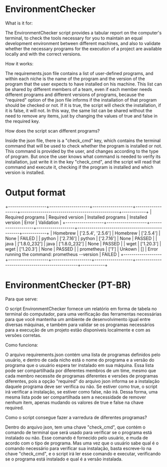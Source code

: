 # EnvironmentChecker

What is it for:

The EnvironmentChecker script provides a tabular report on the computer's terminal, to check the tools necessary for you to maintain an equal development environment between different machines, and also to validate whether the necessary programs for the execution of a project are available locally and with the correct versions.

How it works:

The requirements.json file contains a list of user-defined programs, and within each niche is the name of the program and the version of the program that the user expects to have installed on his machine. This list can be shared by different members of a team, even if each member needs different programs and different versions of programs, because the "required" option of the json file informs if the installation of that program should be checked or not. If it is true, the script will check the installation, if it is false, it will not.
In this way, the same list can be shared without the need to remove any items, just by changing the values ​​of true and false in the required key.

How does the script scan different programs?

Inside the json file, there is a "check_cmd" key, which contains the terminal command that will be used to check whether the program is installed or not. This command is provided by the user, and changes according to the type of program. But once the user knows what command is needed to verify its installation, just write it in the key "check_cmd", and the script will read that command and execute it, checking if the program is installed and which version is installed.

# Output format

+-------------------+--------------------+--------------------+-------------------+-------------------------------------------------+------------+
| Required programs |  Required version  | Installed programs | Installed version |                      Error                      | Validation |
+-------------------+--------------------+--------------------+-------------------+-------------------------------------------------+------------+
|     Homebrew      | ['2.5.4', '2.5.6'] |      Homebrew      |     ['2.5.4']     |                       None                      |   FAILED   |
|       python      |     ['2.7.16']     |       python       |     ['2.7.16']    |                       None                      |   PASSED   |
|        java       |   ['1.8.0_232']    |        java        |   ['1.8.0_232']   |                       None                      |   PASSED   |
|        wget       |     ['1.20.3']     |        wget        |     ['1.20.3']    |                       None                      |   PASSED   |
|     prometheus    |       ['1']        |       Unkown       |         []        | Error running the command: prometheus --version |   FAILED   |
+-------------------+--------------------+--------------------+-------------------+-------------------------------------------------+------------+



# EnvironmentChecker (PT-BR)

Para que serve:

O script EnvironmentChecker fornece um relatório em forma de tabela no terminal do computador, para uma verificação das ferramentas necessárias para que você mantenha um ambiente de desenvolvimento igual entre diversas máquinas, e também para validar se os programas necessários para a execução de um projeto estão disponíveis localmente e com as versões corretas.

Como funciona:

O arquivo requirements.json contém uma lista de programas definidos pelo usuário, e dentro de cada nicho está o nome do programa e a versão do programa que o usuário espera ter instalado em sua máquina. Essa lista pode ser compartilhada por diferentes membros de um time, mesmo que cada membro necessite de programas diferentes e versões de programas diferentes, pois a opção "required" do arquivo json informa se a instalação daquele programa deve ser verifica ou não. Se estiver como true, o script irá verificar a instalação, se estiver como false, não irá.
Dessa forma, uma mesma lista pode ser compartilhada sem a necessidade de remover nenhum item,  apenas mudando os valores de true e false na chave required.

Como o script consegue fazer a varredura de diferentes programas?

Dentro do arquivo json, tem uma chave "check_cmd", que contém o comando de terminal que será usado para verificar se o programa está instalado ou não. Esse comando é fornecido pelo usuário, e muda de acordo com o tipo de programa. Mas uma vez que o usuário sabe qual é o comando necessário para verificar sua instalação, basta escreve-lo na chave "check_cmd", e o script irá ler esse comando e executar, verificando se o programa está instalado e qual é a versão instalada.
